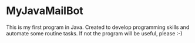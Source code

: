 # MyJavaMailBot
This is my first program in Java. 
Created to develop programming skills and automate some routine tasks. 
If not the program will be useful, please :-)
